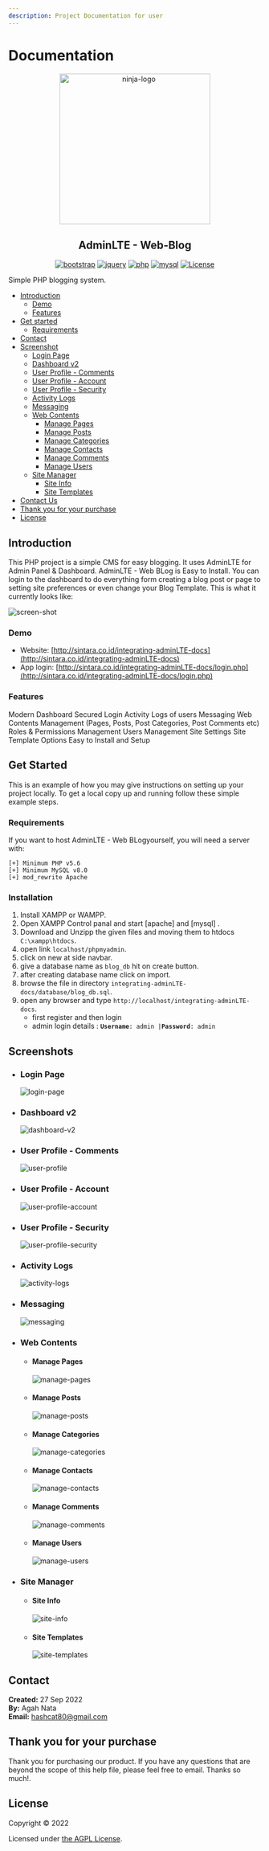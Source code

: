```yaml
---
description: Project Documentation for user
---
```


# Documentation

<p align="center"><img src="images/item-logo.png" alt="ninja-logo" height="300px" alt="AdminLTE - Web BLog"></p>

<h2 align="center">AdminLTE - Web-Blog</h1>
<div align="center">

[![bootstrap](https://img.shields.io/badge/Bootstrap-4.6-informational.svg?logo=bootstrap&logoColor=white)](https://getbootstrap.com)
[![jquery](https://img.shields.io/badge/jQuery-3.6.0-brightgreen.svg?logo=jquery&logoColor=white)](https://jquery.com)
[![php](https://img.shields.io/badge/php-7.2-critical.svg?logo=php&logoColor=white)](https://www.php.net)
[![mysql](https://img.shields.io/badge/mysql-8.0-blue.svg?logo=mysql&logoColor=white)](https://www.mysql.com)
[![License](https://img.shields.io/github/license/arduino-uno/integrating-adminLTE-docs)](LICENSE.md)

</div>

Simple PHP blogging system.

* [Introduction](./##introduction)
  * [Demo](./###demo)
  * [Features](./###features)
* [Get started](./##get-started)
  * [Requirements](./###requirements)
* [Contact](./##contact)
* [Screenshot](./##Screenshot)
  * [Login Page](./###login-page)
  * [Dashboard v2](./###dashboard-v2)
  * [User Profile - Comments](./###user-profile-comments)
  * [User Profile - Account](./###user-profile-account)
  * [User Profile - Security](./###user-profile-security)
  * [Activity Logs](./###activity-logs)
  * [Messaging](./###messaging)
  * [Web Contents](./###web-contents)
    * [Manage Pages](./####manage-pages)
    * [Manage Posts](./####manage-posts)
    * [Manage Categories](./####manage-categories)
    * [Manage Contacts](./####manage-contacts)
    * [Manage Comments](./####manage-comments)
    * [Manage Users](./####manage-users)
  * [Site Manager](./###site-manager)
    * [Site Info](./####site-info)
    * [Site Templates](./####site-templates)
* [Contact Us](./###site-us)
* [Thank you for your purchase](./##thank-you-for-your-purchase)
* [License](./##license)

## Introduction

This PHP project is a simple CMS for easy blogging. It uses AdminLTE for Admin Panel & Dashboard. AdminLTE - Web BLog is Easy to Install. You can login to the dashboard to do everything form creating a blog post or page to setting site preferences or even change your Blog Template. This is what it currently looks like:

![screen-shot](https://raw.githubusercontent.com/arduino-uno/integrating-adminLTE-docs/main/screenshot.png)

### Demo

* Website: [http://sintara.co.id/integrating-adminLTE-docs](http://sintara.co.id/integrating-adminLTE-docs)
* App login: [http://sintara.co.id/integrating-adminLTE-docs/login.php](http://sintara.co.id/integrating-adminLTE-docs/login.php)

### Features

Modern Dashboard Secured Login Activity Logs of users Messaging Web Contents Management (Pages, Posts, Post Categories, Post Comments etc) Roles & Permissions Management Users Management Site Settings Site Template Options Easy to Install and Setup

## Get Started

This is an example of how you may give instructions on setting up your project locally. To get a local copy up and running follow these simple example steps.

### Requirements

If you want to host AdminLTE - Web BLogyourself, you will need a server with:

```
[+] Minimum PHP v5.6
[+] Minimum MySQL v8.0
[+] mod_rewrite Apache
```

### Installation

1. Install XAMPP or WAMPP.
2. Open XAMPP Control panal and start \[apache] and \[mysql] .
3. Download and Unzipp the given files and moving them to htdocs `C:\xampp\htdocs`.
4. open link `localhost/phpmyadmin`.
5. click on new at side navbar.
6. give a database name as `blog_db` hit on create button.
7. after creating database name click on import.
8. browse the file in directory `integrating-adminLTE-docs/database/blog_db.sql`.
9. open any browser and type `http://localhost/integrating-adminLTE-docs`.
   * first register and then login
   * admin login details : **`Username`**`: admin |`**`Password`**`: admin`

## Screenshots
* ### Login Page
  ![login-page](https://raw.githubusercontent.com/arduino-uno/integrating-adminLTE-docs/main/screenshots/AdminLTE-3-Log-in.png)

* ### Dashboard v2
  ![dashboard-v2](https://raw.githubusercontent.com/arduino-uno/integrating-adminLTE-docs/main/screenshots/AdminLTE-3-Dashboard-2.png)

* ### User Profile - Comments
  ![user-profile](https://raw.githubusercontent.com/arduino-uno/integrating-adminLTE-docs/main/screenshots/AdminLTE-3-User-Profile-1.png)

* ### User Profile - Account
  ![user-profile-account](https://raw.githubusercontent.com/arduino-uno/integrating-adminLTE-docs/main/screenshots/AdminLTE-3-User-Profile-2.png)

* ### User Profile - Security
  ![user-profile-security](https://raw.githubusercontent.com/arduino-uno/integrating-adminLTE-docs/main/screenshots/AdminLTE-3-User-Profile-3.png)

* ### Activity Logs
  ![activity-logs](https://raw.githubusercontent.com/arduino-uno/integrating-adminLTE-docs/main/screenshots/AdminLTE-3-Dashboard-3.png)

* ### Messaging
  ![messaging](https://raw.githubusercontent.com/arduino-uno/integrating-adminLTE-docs/main/screenshots/AdminLTE-3-Dashboard-4.png)

* ### Web Contents
  * #### Manage Pages
    ![manage-pages](https://raw.githubusercontent.com/arduino-uno/integrating-adminLTE-docs/main/screenshots/AdminLTE-3-Manage-Pages.png)

  * #### Manage Posts
    ![manage-posts](https://raw.githubusercontent.com/arduino-uno/integrating-adminLTE-docs/main/screenshots/AdminLTE-3-Manage-Posts.png)

  * #### Manage Categories
    ![manage-categories](https://raw.githubusercontent.com/arduino-uno/integrating-adminLTE-docs/main/screenshots/AdminLTE-3-Manage-Categories.png)

  * #### Manage Contacts
    ![manage-contacts](https://raw.githubusercontent.com/arduino-uno/integrating-adminLTE-docs/main/screenshots/AdminLTE-3-Manage-Contacts.png)

  * #### Manage Comments
    ![manage-comments](https://raw.githubusercontent.com/arduino-uno/integrating-adminLTE-docs/main/screenshots/AdminLTE-3-Manage-Comments.png)

  * #### Manage Users
    ![manage-users](https://raw.githubusercontent.com/arduino-uno/integrating-adminLTE-docs/main/screenshots/AdminLTE-3-Manage-Users.png)

* ### Site Manager
  * #### Site Info
    ![site-info](https://raw.githubusercontent.com/arduino-uno/integrating-adminLTE-docs/main/screenshots/AdminLTE-3-SiteInfo.png)

  * #### Site Templates
    ![site-templates](https://raw.githubusercontent.com/arduino-uno/integrating-adminLTE-docs/main/screenshots/AdminLTE-3-SiteTemplate.png)

## Contact

<b>Created:</b> 27 Sep 2022</br>
<b>By:</b> Agah Nata</br>
<b>Email:</b> [hashcat80@gmail.com](mailto:hashcat80@gmail.com)

## Thank you for your purchase

Thank you for purchasing our product. If you have any questions that are beyond the scope of this help file, please feel free to email. Thanks so much!.

## License

Copyright © 2022

Licensed under [the AGPL License](LICENSE.md).
